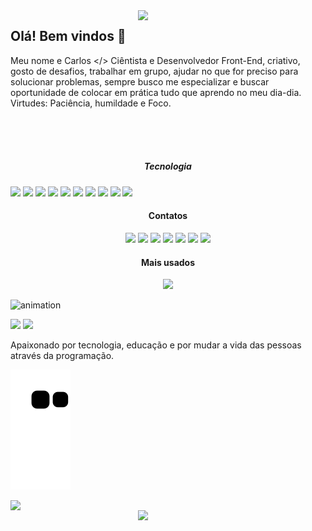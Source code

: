 <img src="https://c.tenor.com/2uyENRmiUt0AAAAC/coding.gif" min-width="200px" max-width="200px" width="300px" align="right">


## Olá! Bem vindos 👋
Meu nome e Carlos </> Ciêntista e Desenvolvedor Front-End, criativo, gosto de desafios, trabalhar em grupo, ajudar no que for preciso para solucionar problemas, sempre busco me especializar e buscar oportunidade de colocar em prática tudo que aprendo no meu dia-dia.
Virtudes: Paciência, humildade e Foco.

<br>
<br>
<br>

<h5 align="center">Tecnologia</h5>

<div align="left">
  <img src="https://img.shields.io/badge/Html-E34F26?style=for-the-badge&logo=html5&logoColor=white" />
  <img src="https://img.shields.io/badge/Bootstrap-7952B3?style=for-the-badge&logo=bootstrap&logoColor=white" /> 
  <img src="https://img.shields.io/badge/Css-1572B6?style=for-the-badge&logo=css3&logoColor=white" />
  <img src="https://img.shields.io/badge/Sass-CC6699?style=for-the-badge&logo=sass&logoColor=white" />
  <img src="https://img.shields.io/badge/Less-1D365D?style=for-the-badge&logo=less&logoColor=white" />
  <img src="https://img.shields.io/badge/Typescript-3178C6?style=for-the-badge&logo=typescript&logoColor=white" />
  <img src="https://img.shields.io/badge/Angular-DD0031?style=for-the-badge&logo=angular&logoColor=white" />
  <img src="https://img.shields.io/badge/Javascript-F7DF1E?style=for-the-badge&logo=javascript&logoColor=white" />
  <img src="https://img.shields.io/badge/Gulp-CF4647?style=for-the-badge&logo=gulp&logoColor=white" />
  <img src="https://img.shields.io/badge/Webpack-8DD6F9?style=for-the-badge&logo=webpack&logoColor=white" />
</div>

<h4 align="center">Contatos</h4>

<div align="center">
  <a href = "mailto:developercagb@gmail.com"><img src="https://img.shields.io/badge/-Gmail-EA4335?style=for-the-badge&logo=gmail&logoColor=white"></a>
  <a href="https://www.linkedin.com/in/carlos-augusto-g-584b7868/"><img src="https://img.shields.io/badge/-LinkedIn-0A66C2?style=for-the-badge&logo=linkedin&logoColor=white"></a> 
  <a href="https://wa.me/5592993201241"><img src="https://img.shields.io/badge/-Whatsapp-25D366?style=for-the-badge&logo=whatsapp&logoColor=white"></a> 
  <a href="https://www.instagram.com/tecnicgb/"><img src="https://img.shields.io/badge/-Instagram-E4405F?style=for-the-badge&logo=instagram&logoColor=white"></a>
  <a href="https://github.com/carlossbezerra"><img src="https://img.shields.io/badge/GitHub-100000?style=for-the-badge&logo=github&logoColor=white"></a>
  <a href="https://www.facebook.com/carlos.goncalvesbezerra/"><img src="https://img.shields.io/badge/Facebook-1877F2?style=for-the-badge&logo=facebook&logoColor=white"></a>
  <a href="https://www.youtube.com/watch?v=PmefpISZ7Ew"><img src="https://img.shields.io/badge/YouTube-FF0000?style=for-the-badge&logo=youtube&logoColor=white"></a>
</div>

<h4 align="center">Mais usados</h4>

<div align="center">
  <p>
    <img height="200em" src="https://github-readme-stats.vercel.app/api/top-langs/?username=carlossbezerra&show_icons=true&layout=compact&theme=github_dark" />
  </p>
</div>

![animation](https://komarev.com/ghpvc/?username=carlossbezerra=blue&style=flat)

<p align="left">
   <img width="49.5%" src="https://github-readme-stats.vercel.app/api?username=carlossbezerra&show_icons=true&theme=gruvbox&hide_border=true" />
    <img width="49.5%" src="https://github-readme-streak-stats.herokuapp.com/?user=carlossbezerra&theme=gruvbox&hide_border=true" />
  </a>
</p>




Apaixonado por tecnologia, educação e por mudar a vida das pessoas através da programação.   

 ![Snake animation](https://github.com/carlossbezerra/carlossbezerra/blob/output/github-contribution-grid-snake.svg)
 
 
 
 <img src="https://user-images.githubusercontent.com/92475408/158076692-6522f5fd-72c7-4eed-87f9-d7b610eda924.gif" min-width="500px" max-width="400px" width="500px" align="left">
<img src="https://user-images.githubusercontent.com/92475408/157522414-a2017a93-be0c-4e97-b2d3-0bcd333c2e6b.gif" min-width="300px" max-width="400px" width="300px" align="right">
